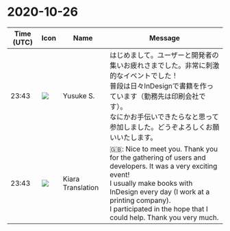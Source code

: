 # 2020-10-26

|Time (UTC)|Icon|Name|Message|
|---|---|---|---|
|23:43|![](https://avatars.slack-edge.com/2020-10-27/1455123835683_dbf567e9fc6aaf7280b1_72.jpg)|Yusuke S.|はじめまして。ユーザーと開発者の集いお疲れさまでした。非常に刺激的なイベントでした！<br>普段は日々InDesignで書籍を作っています（勤務先は印刷会社です）。<br>なにかお手伝いできたらなと思って参加しました。どうぞよろしくお願いいたします。|
|23:43|![](https://avatars.slack-edge.com/2019-08-21/732685848020_f3f20736795184660348_72.png)|Kiara Translation|🇬🇧: Nice to meet you. Thank you for the gathering of users and developers. It was a very exciting event!<br>I usually make books with InDesign every day (I work at a printing company).<br>I participated in the hope that I could help. Thank you very much.|
